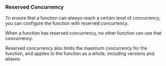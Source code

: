 ### Reserved Concurrency

To ensure that a function can always reach a certain level of concurrency, you can configure the function with reserved concurrency.

When a function has reserved concurrency, no other function can use that concurrency.

Reserved concurrency also limits the maximum concurrency for the function, and applies to the function as a whole, including versions and aliases.